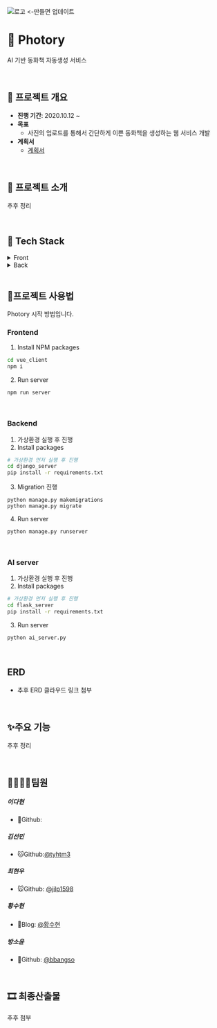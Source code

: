 ![로고](images/README/로고.png) <-만들면 업데이트

# 📕 Photory

AI 기반 동화책 자동생성 서비스

<br>

## 📆 프로젝트 개요

- **진행 기간**: 2020.10.12 ~ 
- **목표**
  - 사진의 업로드를 통해서 간단하게 이쁜 동화책을 생성하는 웹 서비스 개발
- **계획서**
  - <a href="documentation/계획서/(SSAFY)자율 프로젝트 계획서 양식_A205.pdf">계획서</a>

<br>

## 🐤 프로젝트 소개

 추후 정리

<br>

## 🔧 Tech Stack

<details>
    <summary>Front</summary>
    <ul>
        <li>Vue CLI</li>
        <li>Vuex</li>
        <li>Vuetify</li>
    </ul>
</details>

<details>
    <summary>Back</summary>
    <ul>
        <li>Django</li>
		<li>Flask</li>
        <li>Swagger</li>
        <li>EC2</li>
    </ul>
</details>

<br>

## 📝프로젝트 사용법

Photory 시작 방법입니다.

### Frontend

1. Install NPM packages

```bash
cd vue_client
npm i
```

2. Run server

```
npm run server
```

<br>

### Backend

1. 가상환경 실행 후 진행
2. Install packages

```bash
# 가상환경 먼저 실행 후 진행
cd django_server
pip install -r requirements.txt
```

3. Migration 진행

```
python manage.py makemigrations
python manage.py migrate
```

4. Run server

```
python manage.py runserver
```

<br>

### AI server

1. 가상환경 실행 후 진행
2. Install packages

```bash
# 가상환경 먼저 실행 후 진행
cd flask_server
pip install -r requirements.txt
```

3. Run server

```
python ai_server.py
```

<br>

## ERD

- 추후 ERD 클라우드 링크 첨부

<br>

## ✨주요 기능

추후 정리

<br>

## 👨‍👩‍👦‍👦팀원

##### **이다현**

- 🐶Github: 

##### **김선민**

- 🐱Github:[@tyhtm3](https://github.com/tyhtm3)

##### **최현우**  

- 🐭Github: [@jilp1598](https://github.com/pica-git)

##### **황수현**

- 🐹Blog: [@황수현](https://황수현.site/)

##### **방소윤**

- 🐰Github: [@bbangso](https://github.com/bbangso)

<br>

## 🎞 최종산출물

추후 첨부